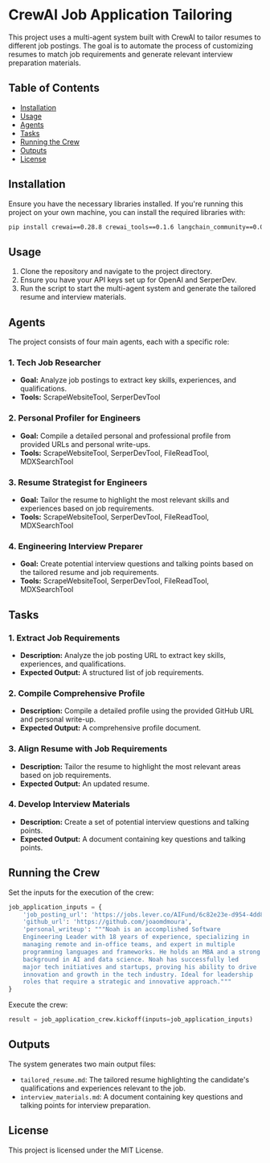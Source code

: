
# CrewAI Job Application Tailoring

This project uses a multi-agent system built with CrewAI to tailor resumes to different job postings. The goal is to automate the process of customizing resumes to match job requirements and generate relevant interview preparation materials.

## Table of Contents

- [Installation](#installation)
- [Usage](#usage)
- [Agents](#agents)
- [Tasks](#tasks)
- [Running the Crew](#running-the-crew)
- [Outputs](#outputs)
- [License](#license)

## Installation

Ensure you have the necessary libraries installed. If you're running this project on your own machine, you can install the required libraries with:

```bash
pip install crewai==0.28.8 crewai_tools==0.1.6 langchain_community==0.0.29
```

## Usage

1. Clone the repository and navigate to the project directory.
2. Ensure you have your API keys set up for OpenAI and SerperDev.
3. Run the script to start the multi-agent system and generate the tailored resume and interview materials.

## Agents

The project consists of four main agents, each with a specific role:

### 1. Tech Job Researcher
- **Goal:** Analyze job postings to extract key skills, experiences, and qualifications.
- **Tools:** ScrapeWebsiteTool, SerperDevTool

### 2. Personal Profiler for Engineers
- **Goal:** Compile a detailed personal and professional profile from provided URLs and personal write-ups.
- **Tools:** ScrapeWebsiteTool, SerperDevTool, FileReadTool, MDXSearchTool

### 3. Resume Strategist for Engineers
- **Goal:** Tailor the resume to highlight the most relevant skills and experiences based on job requirements.
- **Tools:** ScrapeWebsiteTool, SerperDevTool, FileReadTool, MDXSearchTool

### 4. Engineering Interview Preparer
- **Goal:** Create potential interview questions and talking points based on the tailored resume and job requirements.
- **Tools:** ScrapeWebsiteTool, SerperDevTool, FileReadTool, MDXSearchTool

## Tasks

### 1. Extract Job Requirements
- **Description:** Analyze the job posting URL to extract key skills, experiences, and qualifications.
- **Expected Output:** A structured list of job requirements.

### 2. Compile Comprehensive Profile
- **Description:** Compile a detailed profile using the provided GitHub URL and personal write-up.
- **Expected Output:** A comprehensive profile document.

### 3. Align Resume with Job Requirements
- **Description:** Tailor the resume to highlight the most relevant areas based on job requirements.
- **Expected Output:** An updated resume.

### 4. Develop Interview Materials
- **Description:** Create a set of potential interview questions and talking points.
- **Expected Output:** A document containing key questions and talking points.

## Running the Crew

Set the inputs for the execution of the crew:

```python
job_application_inputs = {
    'job_posting_url': 'https://jobs.lever.co/AIFund/6c82e23e-d954-4dd8-a734-c0c2c5ee00f1?lever-origin=applied&lever-source%5B%5D=AI+Fund',
    'github_url': 'https://github.com/joaomdmoura',
    'personal_writeup': """Noah is an accomplished Software
    Engineering Leader with 18 years of experience, specializing in
    managing remote and in-office teams, and expert in multiple
    programming languages and frameworks. He holds an MBA and a strong
    background in AI and data science. Noah has successfully led
    major tech initiatives and startups, proving his ability to drive
    innovation and growth in the tech industry. Ideal for leadership
    roles that require a strategic and innovative approach."""
}
```

Execute the crew:

```python
result = job_application_crew.kickoff(inputs=job_application_inputs)
```

## Outputs

The system generates two main output files:

- `tailored_resume.md`: The tailored resume highlighting the candidate's qualifications and experiences relevant to the job.
- `interview_materials.md`: A document containing key questions and talking points for interview preparation.

## License

This project is licensed under the MIT License.
